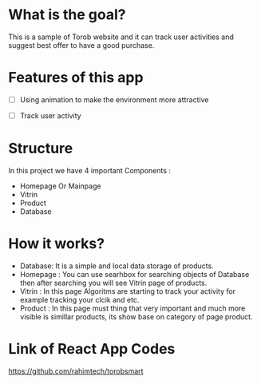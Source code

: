 # What is the goal?
This is a sample of Torob website and it can track user activities and suggest best offer to have a good purchase.

# Features of this app
- [ ] Using animation to make the environment more attractive
- [ ] Track user activity


# Structure
In this project we have 4 important Components :
+ Homepage Or Mainpage
+ Vitrin
+ Product
+ Database

# How it works?
* Database:
It is a simple and local data storage of products.
* Homepage :
You can use searhbox for searching objects of Database then after searching you will see Vitrin page of products.
* Vitrin :
In this page Algoritms are starting to track your activity for example tracking your clcik and etc.
* Product :
In this page must thing that very important and much more visible is simillar products, its show base on category of page product.

# Link of React App Codes
https://github.com/rahimtech/torobsmart

